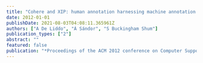 ```yaml
---
title: "Cohere and XIP: human annotation harnessing machine annotation power"
date: 2012-01-01
publishDate: 2021-08-03T04:08:11.365961Z
authors: ["A De Liddo", "Á Sándor", "S Buckingham Shum"]
publication_types: ["2"]
abstract: ""
featured: false
publication: "*Proceedings of the ACM 2012 conference on Computer Supported Cooperative …*"
---
```


